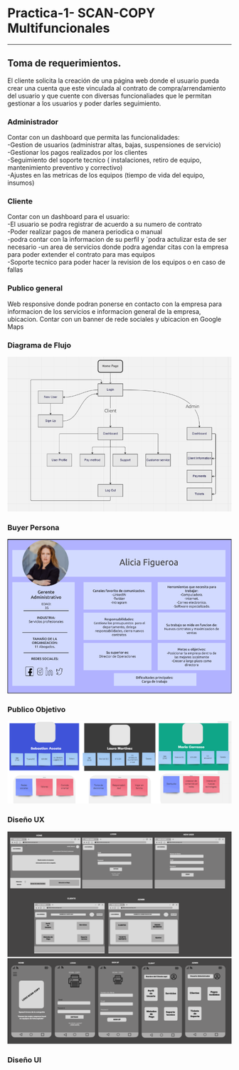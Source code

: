 # Practica-1- SCAN-COPY Multifuncionales
<hr>

## Toma de requerimientos. 

El cliente solicita la creación de una página web donde el usuario pueda crear una cuenta que este vinculada al contrato de compra/arrendamiento del usuario y que cuente con diversas funcionaliades que le permitan gestionar a los usuarios y poder darles seguimiento. 
<br>

### Administrador
Contar con un dashboard que permita las funcionalidades:<br>
  -Gestion de usuarios (administrar altas, bajas, suspensiones de servicio)<br>
  -Gestionar los pagos realizados por los clientes<br>
  -Seguimiento del soporte tecnico ( instalaciones, retiro de equipo, mantenimiento preventivo y correctivo)<br>
  -Ajustes en las metricas de los equipos (tiempo de vida del equipo, insumos)
  
### Cliente 
Contar con un dashboard para el usuario:<br>
  -El usuario se podra registrar de acuerdo a su numero de contrato<br>
  -Poder realizar pagos de manera periodica o manual<br>
  -podra contar con la informacion de su perfil y ´podra actulizar esta de ser necesario 
  -un area de servicios donde podra agendar citas con la empresa para poder extender el contrato para mas equipos<br>
  -Soporte tecnico para poder hacer la revision de los equipos o en caso de fallas
  
### Publico general
Web responsive donde podran ponerse en contacto con la empresa para informacion de los servicios e informacion general de la empresa, ubicacion. Contar con un banner de rede sociales y ubicacion en Google Maps 

### Diagrama de Flujo<br>
![Diagrama de Flujo](https://github.com/RichardsMZ/Practica-1-/blob/main/images/Flowchart.PNG)

### Buyer Persona<br>
![Buyer Persona](https://github.com/RichardsMZ/Practica-1-/blob/main/images/Buyer_persona.PNG)
  
### Publico Objetivo<br>
![Publico Objetivo](https://github.com/RichardsMZ/Practica-1-/blob/main/images/Publico_Objetivo.PNG)
 
### Diseño UX<br>
![Diseño UX](https://github.com/RichardsMZ/Practica-1-/blob/main/images/Web_Desktop.PNG)
![Diseño UX](https://github.com/RichardsMZ/Practica-1-/blob/main/images/Web_Mobile.PNG)
 
### Diseño UI 


